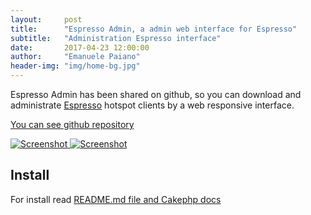 ```yaml
---
layout:     post
title:      "Espresso Admin, a admin web interface for Espresso"
subtitle:   "Administration Espresso interface"
date:       2017-04-23 12:00:00
author:     "Emanuele Paiano"
header-img: "img/home-bg.jpg"
---
```


<p>Espresso Admin has been shared on github, so you can download and administrate <a href="https://github.com/emanuelepaiano/espresso-portal">Espresso</a> hotspot clients by a web responsive interface.</p>

<p><a href="https://github.com/emanuelepaiano/espresso-admin">You can see github repository</a></p>

<a href="#">
    <img src="https://github.com/emanuelepaiano/espresso-admin/blob/master/screenshots/1.png?raw=true" alt="Screenshot">
</a>

<a href="#">
    <img src="https://github.com/emanuelepaiano/quickjava/espresso-admin/blob/master/screenshots/2.png?raw=true" alt="Screenshot">
</a>


<h2 class="section-heading">Install</h2>

<p>For install read <a href="https://github.com/emanuelepaiano/espresso-admin/blob/master/README.md">README.md file and Cakephp docs</a></p>



